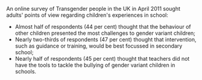 An online survey of Transgender people in the UK in April 2011 sought adults' points of view regarding children's experiences in school:
* Almost half of respondents (44 per cent) thought that the behaviour of other children presented the most challenges to gender variant children;
* Nearly two-thirds of respondents (47 per cent) thought that intervention, such as guidance or training, would be best focussed in secondary school;
* Nearly half of respondents (45 per cent) thought that teachers did not have the tools to tackle the bullying of gender variant children in schools.
